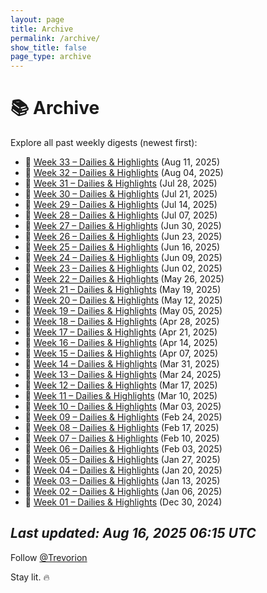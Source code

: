 ```yaml
---
layout: page
title: Archive
permalink: /archive/
show_title: false
page_type: archive
---
```


# 📚 Archive

Explore all past weekly digests (newest first):


- 📅 [Week 33 – Dailies & Highlights](/2025/08/11/week-33.html) (Aug 11, 2025)
- 📅 [Week 32 – Dailies & Highlights](/2025/08/04/week-32.html) (Aug 04, 2025)
- 📅 [Week 31 – Dailies & Highlights](/2025/07/28/week-31.html) (Jul 28, 2025)
- 📅 [Week 30 – Dailies & Highlights](/2025/07/21/week-30.html) (Jul 21, 2025)
- 📅 [Week 29 – Dailies & Highlights](/2025/07/14/week-29.html) (Jul 14, 2025)
- 📅 [Week 28 – Dailies & Highlights](/2025/07/07/week-28.html) (Jul 07, 2025)
- 📅 [Week 27 – Dailies & Highlights](/2025/06/30/week-27.html) (Jun 30, 2025)
- 📅 [Week 26 – Dailies & Highlights](/2025/06/23/week-26.html) (Jun 23, 2025)
- 📅 [Week 25 – Dailies & Highlights](/2025/06/16/week-25.html) (Jun 16, 2025)
- 📅 [Week 24 – Dailies & Highlights](/2025/06/09/week-24.html) (Jun 09, 2025)
- 📅 [Week 23 – Dailies & Highlights](/2025/06/02/week-23.html) (Jun 02, 2025)
- 📅 [Week 22 – Dailies & Highlights](/2025/05/26/week-22.html) (May 26, 2025)
- 📅 [Week 21 – Dailies & Highlights](/2025/05/19/week-21.html) (May 19, 2025)
- 📅 [Week 20 – Dailies & Highlights](/2025/05/12/week-20.html) (May 12, 2025)
- 📅 [Week 19 – Dailies & Highlights](/2025/05/05/week-19.html) (May 05, 2025)
- 📅 [Week 18 – Dailies & Highlights](/2025/04/28/week-18.html) (Apr 28, 2025)
- 📅 [Week 17 – Dailies & Highlights](/2025/04/21/week-17.html) (Apr 21, 2025)
- 📅 [Week 16 – Dailies & Highlights](/2025/04/14/week-16.html) (Apr 14, 2025)
- 📅 [Week 15 – Dailies & Highlights](/2025/04/07/week-15.html) (Apr 07, 2025)
- 📅 [Week 14 – Dailies & Highlights](/2025/03/31/week-14.html) (Mar 31, 2025)
- 📅 [Week 13 – Dailies & Highlights](/2025/03/24/week-13.html) (Mar 24, 2025)
- 📅 [Week 12 – Dailies & Highlights](/2025/03/17/week-12.html) (Mar 17, 2025)
- 📅 [Week 11 – Dailies & Highlights](/2025/03/10/week-11.html) (Mar 10, 2025)
- 📅 [Week 10 – Dailies & Highlights](/2025/03/03/week-10.html) (Mar 03, 2025)
- 📅 [Week 09 – Dailies & Highlights](/2025/02/24/week-09.html) (Feb 24, 2025)
- 📅 [Week 08 – Dailies & Highlights](/2025/02/17/week-08.html) (Feb 17, 2025)
- 📅 [Week 07 – Dailies & Highlights](/2025/02/10/week-07.html) (Feb 10, 2025)
- 📅 [Week 06 – Dailies & Highlights](/2025/02/03/week-06.html) (Feb 03, 2025)
- 📅 [Week 05 – Dailies & Highlights](/2025/01/27/week-05.html) (Jan 27, 2025)
- 📅 [Week 04 – Dailies & Highlights](/2025/01/20/week-04.html) (Jan 20, 2025)
- 📅 [Week 03 – Dailies & Highlights](/2025/01/13/week-03.html) (Jan 13, 2025)
- 📅 [Week 02 – Dailies & Highlights](/2025/01/06/week-02.html) (Jan 06, 2025)
- 📅 [Week 01 – Dailies & Highlights](/2024/12/30/week-01.html) (Dec 30, 2024)

_Last updated: Aug 16, 2025 06:15 UTC_
---
Follow [@Trevorion](https://x.com/Trevorion)

Stay lit. 🔥

